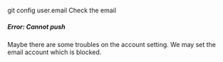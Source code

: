 git config user.email 
Check the email

##### Error: Cannot push
Maybe there are some troubles on the account setting. We may set the email account which is blocked.